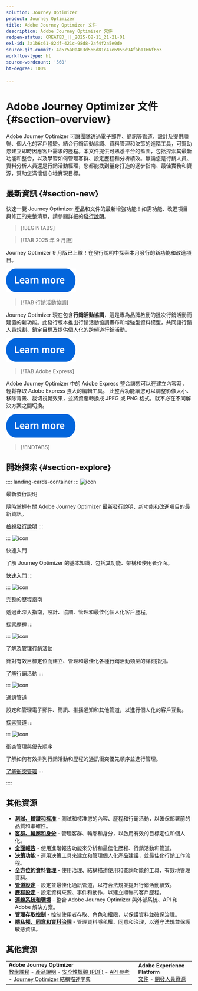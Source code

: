 ```yaml
---
solution: Journey Optimizer
product: Journey Optimizer
title: Adobe Journey Optimizer 文件
description: Adobe Journey Optimizer 文件
redpen-status: CREATED_||_2025-08-11_21-21-01
exl-id: 3a1b6c61-82df-421c-98d8-2af4f2a5e0de
source-git-commit: 4a575a0a403d566d81c47e6956d94fab1166f663
workflow-type: ht
source-wordcount: '560'
ht-degree: 100%

---
```


# Adobe Journey Optimizer 文件{#section-overview}

Adobe Journey Optimizer 可讓團隊透過電子郵件、簡訊等管道，設計及提供順暢、個人化的客戶體驗。結合行銷活動協調、資料管理和決策的進階工具，可幫助您建立即時因應客戶需求的歷程。本文件提供可熟悉平台的藍圖，包括探索其最新功能和整合，以及學習如何管理客群、設定歷程和分析績效。無論您是行銷人員、資料分析人員還是行銷活動經理，您都能找到量身打造的逐步指南、最佳實務和資源，幫助您滿懷信心地實現目標。

## 最新資訊 {#section-new}

快速一覽 Journey Optimizer 產品和文件的最新增強功能！如需功能、改進項目與修正的完整清單，請參閱詳細的[發行說明](using/rn/release-notes.md)。

>[!BEGINTABS]

>[!TAB 2025 年 9 月版]

Journey Optimizer 9 月版已上線！在發行說明中探索本月發行的新功能和改進項目。

[![了解更多](using/assets/do-not-localize/learn-more-button.svg)](using/rn/release-notes.md)


>[!TAB 行銷活動協調]

Journey Optimizer 現在包含&#x200B;**行銷活動協調**，這是專為品牌啟動的批次行銷活動而建置的新功能。此發行版本推出行銷活動協調畫布和增強型資料模型，共同讓行銷人員規劃、鎖定目標及提供個人化的跨頻道行銷活動。

[![了解更多](using/assets/do-not-localize/learn-more-button.svg)](using/orchestrated/gs-orchestrated-campaigns.md)

>[!TAB Adobe Express]

Adobe Journey Optimizer 中的 Adobe Express 整合讓您可以在建立內容時，輕鬆存取 Adobe Express 強大的編輯工具。 此整合功能讓您可以調整影像大小、移除背景、裁切視覺效果，並將資產轉換成 JPEG 或 PNG 格式，就不必在不同解決方案之間切換。

[![了解更多](using/assets/do-not-localize/learn-more-button.svg)](using/integrations/express.md)


>[!ENDTABS]


## 開始探索 {#section-explore}

:::: landing-cards-container
:::
![icon](https://cdn.experienceleague.adobe.com/icons/list-check.svg?lang=zh-Hant)

最新發行說明

隨時掌握有關 Adobe Journey Optimizer 最新發行說明、新功能和改進項目的最新資訊。

[檢視發行說明](using/rn/release-notes.md)
:::

:::
![icon](https://cdn.experienceleague.adobe.com/icons/circle-play.svg?lang=zh-Hant)

快速入門

了解 Journey Optimizer 的基本知識，包括其功能、架構和使用者介面。

[快速入門](./rp_landing_pages/get-started-landing-page.md)
:::

:::
![icon](https://cdn.experienceleague.adobe.com/icons/code-branch.svg?lang=zh-Hant)

完整的歷程指南

透過此深入指南，設計、協調、管理和最佳化個人化客戶歷程。

[探索歷程](./rp_landing_pages/orchestrate-journeys-landing-page.md)
:::

:::
![icon](https://cdn.experienceleague.adobe.com/icons/bullhorn.svg?lang=zh-Hant)

了解及管理行銷活動

針對有效目標定位而建立、管理和最佳化各種行銷活動類型的詳細指引。

[了解行銷活動](./rp_landing_pages/campaigns-landing-page.md)
:::

:::
![icon](https://cdn.experienceleague.adobe.com/icons/envelope.svg?lang=zh-Hant)

通訊管道

設定和管理電子郵件、簡訊、推播通知和其他管道，以進行個人化的客戶互動。

[探索管道](./using/channels/gs-channels.md)
:::

:::
![icon](https://cdn.experienceleague.adobe.com/icons/scale-balanced.svg?lang=zh-Hant)

衝突管理與優先順序

了解如何有效排列行銷活動和歷程的通訊衝突優先順序並進行管理。

[了解衝突管理](./rp_landing_pages/conflict-prioritization-landing-page.md)
:::

::::


## 其他資源

- **[測試、驗證和核准](./rp_landing_pages/test-landing-page.md)** - 測試和核准您的內容、歷程和行銷活動，以確保部署前的品質和準確性。
- **[客群、輪廓和身分](./rp_landing_pages/audiences-profiles-identities-landing-page.md)** - 管理客群、輪廓和身分，以啟用有效的目標定位和個人化。
- **[全面報告](./rp_landing_pages/reporting-landing-page.md)** - 使用進階報告功能來分析和最佳化歷程、行銷活動和管道。
- **[決策功能](./rp_landing_pages/decisioning-landing-page.md)** - 運用決策工具來建立和管理個人化產品建議，並最佳化行銷工作流程。
- **[全方位的資料管理](./rp_landing_pages/data-management-landing-page.md)** - 使用治理、結構描述使用和查詢功能的工具，有效地管理資料。
- **[管道設定](./rp_landing_pages/configuration-landing-page.md)** - 設定並最佳化通訊管道，以符合法規並提升行銷活動績效。
- **[歷程設定](./rp_landing_pages/configure-journeys-landing-page.md)** - 設定資料來源、事件和動作，以建立順暢的客戶歷程。
- **[連線系統和環境](./rp_landing_pages/connect-systems-landing-page.md)** - 整合 Adobe Journey Optimizer 與外部系統、API 和 Adobe 解決方案。
- **[管理存取控制](./rp_landing_pages/access-control-landing-page.md)** - 控制使用者存取、角色和權限，以保護資料並確保治理。
- **[隱私權、同意和資料治理](./rp_landing_pages/privacy-landing-page.md)** - 管理資料隱私權、同意和治理，以遵守法規並保護敏感資訊。

## 其他資源

<table style="table-layout:fixed"><tr style="border: 0;">
<td><strong>Adobe Journey Optimizer</strong><br/>
<a href="https://experienceleague.adobe.com/docs/journey-optimizer-learn/tutorials/overview.html?lang=zh-Hant" target="_blank">教學課程</a> - <a href="https://helpx.adobe.com/tw/legal/product-descriptions/adobe-journey-optimizer.html" target="_blank">產品說明</a> - <a href="https://www.adobe.com/content/dam/cc/en/security/pdfs/AJO_SecurityOverview.pdf" target="_blank">安全性概觀 (PDF)</a> - <a href="https://developer.adobe.com/journey-optimizer-apis/" target="_blank">API 參考</a> - <a href="https://experienceleague.adobe.com/tools/ajo-schemas/schema-dictionary.html?lang=zh-Hant" target="_blank">Journey Optimizer 結構描述字典</a>

</td>
<td><strong>Adobe Experience Platform</strong><br/>
<a href="https://experienceleague.adobe.com/docs/experience-platform/landing/home.html?lang=zh-Hant" target="_blank">文件</a> - <a href="https://www.adobe.com/tw/experience-platform/documentation-and-developer-resources.html" target="_blank">開發人員資源</a>
</td>
</tr></table>

<!--table style="table-layout:auto"><tr style="border: 0;"><td><img src="using/assets/do-not-localize/newsletter.png"></td><td>
<b>Stay informed and elevate your Adobe Journey Optimizer experience!</b><br/>Sign up for our quarterly newsletter. Gain exclusive access to the latest product updates, captivating stories, real-world use cases, valuable tips, and more – all delivered directly to your inbox every quarter. <a href="https://www.adobe.com/subscription/Adobe_Journey_Optimizer_NL.html">Sign up today!</a></td></tr></table-->
